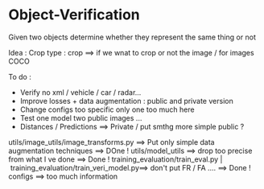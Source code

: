 # Object-Verification
Given two objects determine whether they represent the same thing or not

Idea : Crop type : crop ==> if we wnat to crop or not the image / for images COCO

To do : 
- Verify no xml / vehicle / car / radar... 
- Improve losses + data augmentation : public and private version
- Change configs too specific only one too much here
- Test one model two public images ... 
- Distances / Predictions ==> Private / put smthg more simple public ? 

utils/image_utils/image_transforms.py ==> Put only simple data augmentation techniques ==> DOne !
utils/model_utils ==> drop too precise from what I ve done ==> Done !
training_evaluation/train_eval.py | training_evaluation/train_veri_model.py==> don't put FR / FA .... ==> Done !
configs ==> too much information 